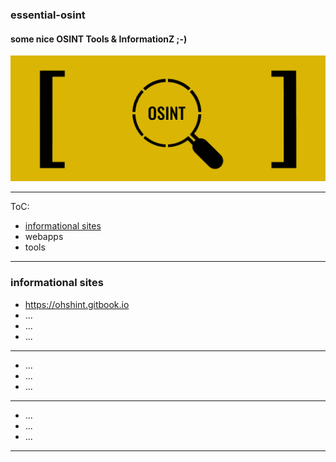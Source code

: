 ### essential-osint
#### some nice OSINT Tools &amp; InformationZ ;-)

![osint](https://github.com/vaginessa/essential-osint/blob/master/osint.png)

----
ToC:

+ [informational sites](#infosites)
+ webapps
+ tools

----
### <a name="infosites"></a>informational sites
+ https://ohshint.gitbook.io
+ ...
+ ...
+ ...

----

+ ...
+ ...
+ ...

----

+ ...
+ ...
+ ...

----
